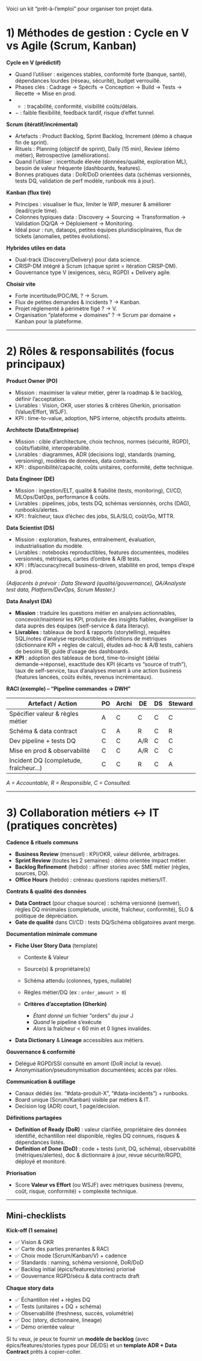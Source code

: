 Voici un kit “prêt-à-l’emploi” pour organiser ton projet data.

# 1) Méthodes de gestion : Cycle en V vs Agile (Scrum, Kanban)

**Cycle en V (prédictif)**

* Quand l’utiliser : exigences stables, conformité forte (banque, santé), dépendances lourdes (réseau, sécurité), budget verrouillé.
* Phases clés : Cadrage → Spécifs → Conception → Build → Tests → Recette → Mise en prod.
* * : traçabilité, conformité, visibilité coûts/délais.
* − : faible flexibilité, feedback tardif, risque d’effet tunnel.

**Scrum (itératif/incrémental)**

* Artefacts : Product Backlog, Sprint Backlog, Increment (démo à chaque fin de sprint).
* Rituels : Planning (objectif de sprint), Daily (15 min), Review (démo métier), Retrospective (améliorations).
* Quand l’utiliser : incertitude élevée (données/qualité, exploration ML), besoin de valeur fréquente (dashboards, features).
* Bonnes pratiques data : DoR/DoD orientées data (schémas versionnés, tests DQ, validation de perf modèle, runbook mis à jour).

**Kanban (flux tiré)**

* Principes : visualiser le flux, limiter le WIP, mesurer & améliorer (lead/cycle time).
* Colonnes typiques data : Discovery → Sourcing → Transformation → Validation DQ/QA → Déploiement → Monitoring.
* Idéal pour : run, dataops, petites équipes pluridisciplinaires, flux de tickets (anomalies, petites évolutions).

**Hybrides utiles en data**

* Dual-track (Discovery/Delivery) pour data science.
* CRISP-DM intégré à Scrum (chaque sprint = itération CRISP-DM).
* Gouvernance type V (exigences, sécu, RGPD) + Delivery agile.

**Choisir vite**

* Forte incertitude/POC/ML ? → Scrum.
* Flux de petites demandes & incidents ? → Kanban.
* Projet réglementé à périmètre figé ? → V.
* Organisation “plateforme + domaines” ? → Scrum par domaine + Kanban pour la plateforme.

---

# 2) Rôles & responsabilités (focus principaux)

**Product Owner (PO)**

* Mission : maximiser la valeur métier, gérer la roadmap & le backlog, définir l’acceptation.
* Livrables : Vision, OKR, user stories & critères Gherkin, priorisation (Value/Effort, WSJF).
* KPI : time-to-value, adoption, NPS interne, objectifs produits atteints.

**Architecte (Data/Entreprise)**

* Mission : cible d’architecture, choix technos, normes (sécurité, RGPD), coûts/fiabilité, interopérabilité.
* Livrables : diagrammes, ADR (decisions log), standards (naming, versioning), modèles de données, data contracts.
* KPI : disponibilité/capacité, coûts unitaires, conformité, dette technique.

**Data Engineer (DE)**

* Mission : ingestion/ELT, qualité & fiabilité (tests, monitoring), CI/CD, MLOps/DatOps, performance & coûts.
* Livrables : pipelines, jobs, tests DQ, schémas versionnés, orchs (DAG), runbooks/alertes.
* KPI : fraîcheur, taux d’échec des jobs, SLA/SLO, coût/Go, MTTR.

**Data Scientist (DS)**

* Mission : exploration, features, entraînement, évaluation, industrialisation du modèle.
* Livrables : notebooks reproductibles, features documentées, modèles versionnés, métriques, cartes d’ombre & A/B tests.
* KPI : lift/accuracy/recall business-driven, stabilité en prod, temps d’expé à prod.

*(Adjacents à prévoir : Data Steward (qualité/gouvernance), QA/Analyste test data, Platform/DevOps, Scrum Master.)*

**Data Analyst (DA)**

* **Mission** : traduire les questions métier en analyses actionnables, concevoir/maintenir les KPI, produire des insights fiables, évangéliser la data auprès des équipes (self-service & data literacy).
* **Livrables** : tableaux de bord & rapports (storytelling), requêtes SQL/notes d’analyse reproductibles, définitions de métriques (dictionnaire KPI + règles de calcul), études ad-hoc & A/B tests, cahiers de besoins BI, guide d’usage des dashboards.
* **KPI** : adoption des tableaux de bord, time-to-insight (délai demande→réponse), exactitude des KPI (écarts vs “source of truth”), taux de self-service, taux d’analyses menant à une action business (features lancées, coûts évités, revenus incrémentaux).


**RACI (exemple) – “Pipeline commandes → DWH”**

| Artefact / Action                    | PO | Archi | DE  | DS | Steward |
| ------------------------------------ | -- | ----- | --- | -- | ------- |
| Spécifier valeur & règles métier     | A  | C     | C   | C  | C       |
| Schéma & data contract               | C  | A     | R   | C  | R       |
| Dev pipeline + tests DQ              | C  | C     | A/R | C  | C       |
| Mise en prod & observabilité         | C  | C     | A/R | C  | C       |
| Incident DQ (completude, fraîcheur…) | C  | C     | R   | C  | A       |

*A = Accountable, R = Responsible, C = Consulted.*

---

# 3) Collaboration métiers ↔ IT (pratiques concrètes)

**Cadence & rituels communs**

* **Business Review** (mensuel) : KPI/OKR, valeur délivrée, arbitrages.
* **Sprint Review** (toutes les 2 semaines) : démo orientée impact métier.
* **Backlog Refinement** (hebdo) : affiner stories avec SME métier (règles, sources, DQ).
* **Office Hours** (hebdo) : créneau questions rapides métiers/IT.

**Contrats & qualité des données**

* **Data Contract** (pour chaque source) : schéma versionné (semver), règles DQ minimales (completude, unicité, fraîcheur, conformité), SLO & politique de dépréciation.
* **Gate de qualité** dans CI/CD : tests DQ/Schéma obligatoires avant merge.

**Documentation minimale commune**

* **Fiche User Story Data** (template)

  * Contexte & Valeur
  * Source(s) & propriétaire(s)
  * Schéma attendu (colonnes, types, nullable)
  * Règles métier/DQ (ex : `order_amount > 0`)
  * **Critères d’acceptation (Gherkin)**

    * *Étant donné* un fichier “orders” du jour J
    * *Quand* le pipeline s’exécute
    * *Alors* la fraîcheur < 60 min et 0 lignes invalides.
* **Data Dictionary** & **Lineage** accessibles aux métiers.

**Gouvernance & conformité**

* Délégué RGPD/SSI consulté en amont (DoR inclut la revue).
* Anonymisation/pseudonymisation documentées; accès par rôles.

**Communication & outillage**

* Canaux dédiés (ex. “#data-produit-X”, “#data-incidents”) + runbooks.
* Board unique (Scrum/Kanban) visible par métiers & IT.
* Decision log (ADR) court, 1 page/decision.

**Définitions partagées**

* **Definition of Ready (DoR)** : valeur clarifiée, propriétaire des données identifié, échantillon réel disponible, règles DQ connues, risques & dépendances listés.
* **Definition of Done (DoD)** : code + tests (unit, DQ, schéma), observabilité (métriques/alertes), doc & dictionnaire à jour, revue sécurité/RGPD, déployé et monitoré.

**Priorisation**

* Score **Valeur vs Effort** (ou WSJF) avec métriques business (revenu, coût, risque, conformité) + complexité technique.

---

## Mini-checklists

**Kick-off (1 semaine)**

* ✅ Vision & OKR
* ✅ Carte des parties prenantes & RACI
* ✅ Choix mode (Scrum/Kanban/V) + cadence
* ✅ Standards : naming, schéma versionné, DoR/DoD
* ✅ Backlog initial (épics/features/stories) priorisé
* ✅ Gouvernance RGPD/sécu & data contracts draft

**Chaque story data**

* ✅ Échantillon réel + règles DQ
* ✅ Tests (unitaires + DQ + schéma)
* ✅ Observabilité (freshness, succès, volumétrie)
* ✅ Doc (story, dictionnaire, lineage)
* ✅ Démo orientée valeur

Si tu veux, je peux te fournir un **modèle de backlog** (avec épics/features/stories types pour DE/DS) et un **template ADR + Data Contract** prêts à copier-coller.
